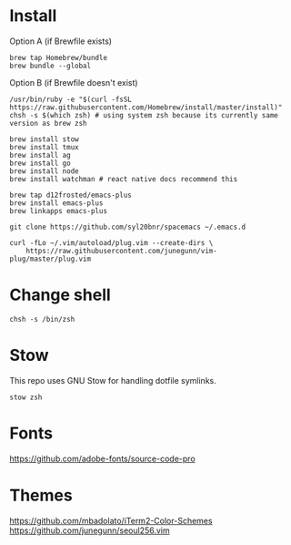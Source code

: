 # Install

Option A (if Brewfile exists)
```shell
brew tap Homebrew/bundle
brew bundle --global
```

Option B (if Brewfile doesn't exist)
```shell
/usr/bin/ruby -e "$(curl -fsSL https://raw.githubusercontent.com/Homebrew/install/master/install)"
chsh -s $(which zsh) # using system zsh because its currently same version as brew zsh

brew install stow
brew install tmux
brew install ag
brew install go
brew install node
brew install watchman # react native docs recommend this

brew tap d12frosted/emacs-plus
brew install emacs-plus
brew linkapps emacs-plus

git clone https://github.com/syl20bnr/spacemacs ~/.emacs.d

curl -fLo ~/.vim/autoload/plug.vim --create-dirs \
    https://raw.githubusercontent.com/junegunn/vim-plug/master/plug.vim
```

# Change shell
`chsh -s /bin/zsh`

# Stow
This repo uses GNU Stow for handling dotfile symlinks.

`stow zsh`

# Fonts
https://github.com/adobe-fonts/source-code-pro

# Themes
https://github.com/mbadolato/iTerm2-Color-Schemes
https://github.com/junegunn/seoul256.vim
